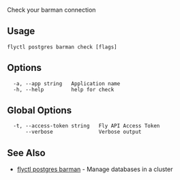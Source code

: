Check your barman connection

## Usage
~~~
flyctl postgres barman check [flags]
~~~

## Options

~~~
  -a, --app string   Application name
  -h, --help         help for check
~~~

## Global Options

~~~
  -t, --access-token string   Fly API Access Token
      --verbose               Verbose output
~~~

## See Also

* [flyctl postgres barman](/docs/flyctl/postgres-barman/)	 - Manage databases in a cluster


